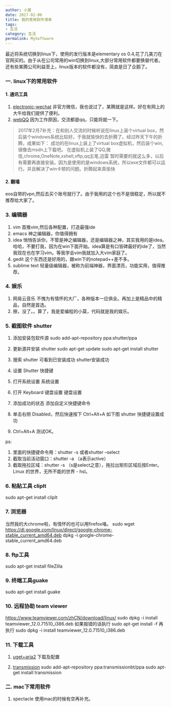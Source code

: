 ```yaml
---
author: 小莫
date: 2017-02-06
title: 我的常用软件清单
tags:
- 生活
category: 生活
permalink: MySoftware
---
```

最近将系统切换到linux下，使用的发行版本是elementary os 0.4,花了几美刀在官网买的。由于从在公司常用的win切换到linux,大部分常用软件都要换替代者。还有些某腾公司利益至上，linux版本的软件都没有，简直是日了企鹅了。
<!-- more -->
### 一.  linux下的常用软件
#### 1. 通讯工具
1. [electronic-wechat](https://github.com/geeeeeeeeek/electronic-wechat)
非官方微信，我也说过了，某腾就是这样。好在有网上的大牛给我们提供了便利。
2. [webQQ](http://w.qq.com/)
因为工作原因，交流都是qq，只能将就一下。

>2017年2月7补充：在和别人交流的时候听说在linux上装个virtual box，然后装个windows系统比较好。于我就愉快的去折腾了。经过昨天下午的折腾，成果如下：
成功的在linux上装上了virtual box虚拟机，然后装个win,镜像去msdn上下载吧。
在虚拟机上装了QQ,微信,chrome,OneNote,xshell,xftp,qq五笔,迅雷
暂时需要的就这么多，以后有需要再直接安装。因为是使用的是windows系统，所以exe文件都可以运行。并且解决了win卡顿的问题。折腾起来真愉快

#### 2. 翻墙
eos自带的vpn,然后去买个账号就行了。由于我用的这个也不是很稳定，所以就不推荐给大家了。

### 3. 编辑器
1. vim 
首推vim,然后各种配置，打造最强ide
2. emacs
神之编辑器，你值得拥有
3. idea
悄悄告诉你，不管是神之编辑器，还是编辑器之神，其实我用的是idea。哈哈，不要打我，因为在win下面开始。idea算是有口皆碑最好的ide了，当然我现在也在学习vim。等我学会vim我就加入大vim家庭了。
4. gedit
这个东西还是好用的，跟win下的notepad++差不多。
5. sublime text
轻量级编辑器，被称为前端神器，界面漂亮，功能实用，值得推荐。

### 4. 娱乐
1. 网易云音乐
不愧为有情怀的大厂，各种版本一应俱全。再加上是精品中的精品，自然是首选。
2. 擦，没了。。算了，我是爱编程的小莫，代码就是我的娱乐。

### 5. 截图软件 shutter
1. 添加安装包软件源
sudo add-apt-repository ppa:shutter/ppa

2. 更新源并安装 shutter
sudo apt-get update
sudo apt-get install shutter

3. 搜索 shutter 可看到已安装成功
shutter安装成功

4. 设置 Shutter 快捷键
  1. 打开系统设置
系统设置
  2. 打开 Keyboard 键盘设置
键盘设置
  3. 添加成功的状态
添加自定义快捷键命令
  4. 单击右侧 Disabled，然后快速按下 Ctrl+Alt+A 如下图
shutter 快捷键设置成功
  5. Ctrl+Alt+A 测试OK。

ps:
1. 里面的快捷键命令用：shutter -s 或者shutter –select
2. 截取当前活动窗口：shutter -a （a表示active）
3. 截取拖拉区域：shutter -s （s是select之意），拖拉出矩形区域后按Enter。
Linux 的世界，无所不能的世界 - hsl。

### 6. 粘贴工具 cliplt
sudo apt-get install cliplt

### 7. 浏览器
当然我的大chrome啦，有情怀的也可以用firefox咯。
sudo wget https://dl.google.com/linux/direct/google-chrome-stable_current_amd64.deb
dpkg -i google-chrome-stable_current_amd64.deb

### 8. ftp工具
sudo apt-get install fileZilla

### 9. 终端工具guake
sudo apt-get install guake

### 10. 远程协助 team viewer
https://www.teamviewer.com/zhCN/download/linux/
sudo dpkg -i install teamviewer_12.0.71510_i386.deb
如果报错的话执行 sudo apt-get install -f
再执行 sudo dpkg -i install teamviewer_12.0.71510_i386.deb

### 11. 下载工具
1. [uget+aria2](http://jingyan.baidu.com/article/a65957f4e9adcf24e67f9bc0.html?st=2&net_type=&bd_page_type=1&os=0&rst=)
下载及配置

2. [transmission](http://www.linuxprobe.com/ubuntu-install-transmission-2-90.html)
sudo add-apt-repository ppa:transmissionbt/ppa
sudo apt-get install transmission

### 二. mac下常用软件

1. spectacle
使用mac的时候有空再补充。